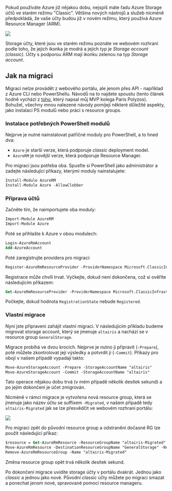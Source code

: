 <!-- dcterms:title = Jak na migraci Azure Storage z Classic do ARM -->
<!-- dcterms:abstract = Pokud používáte Azure již nějakou dobu, nejspíš máte řadu Azure Storage účtů ve starém režimu "Classic". Většina nových nástrojů a služeb nicméně předpokládá, že vaše účty budou již v novém režimu, který používá Azure Resource Manager (ARM). Upgrade není úplně triviální, ale ani nemožný. -->
<!-- dcterms:creator = Michal Altair Valášek -->
<!-- dcterms:date = 2018-07-27 -->
<!-- x4w:category = IT -->
<!-- x4w:pictureUrl = /perex-pictures/logo-azure.png -->
<!-- x4w:pictureWidth = 150 -->
<!-- x4w:pictureHeight = 150 -->

Pokud používáte Azure již nějakou dobu, nejspíš máte řadu Azure Storage účtů ve starém režimu "Classic". Většina nových nástrojů a služeb nicméně předpokládá, že vaše účty budou již v novém režimu, který používá Azure Resource Manager (ARM).

![](https://www.cdn.altairis.cz/Blog/2018/20180727-portal-1.png)

Storage účty, které jsou ve starém režimu poznáte ve webovém rozhraní podle toho, že jejich ikonka je modrá a jejich typ je _Storage account (classic)_. Účty s podporou ARM mají ikonku zelenou na typ _Storage account_.

## Jak na migraci

Migraci nelze provádět z webového portálu, ale jenom přes API - například z Azure CLI nebo PowerShellu. Návodů na to najdete spoustu (tento článek hodně vychází z [toho](https://ppolyzos.com/2016/08/07/migrate-azure-storage-account-from-classic-to-azure-resource-manager-arm/), který napsal můj MVP kolega Paris Polyzos). Bohužel, všechny mnou nalezené návody pomíjejí některé důležité aspekty, jako instalaci PS modulů nebo práci s resource groups.

### Instalace potřebných PowerShell modulů

Nejprve je nutné nainstalovat patřičné moduly pro PowerShell, a to hned dva:

* `Azure` je starší verze, která podporuje _classic_ deployment model.
* `AzureRM` je novější verze, která podporuje Resource Manager.

Pro migraci jsou potřeba oba. Spusťte si PowerShell jako administrátor a zadejte následující příkazy, kterými moduly nainstalujete:

```ps
Install-Module AzureRM
Install-Module Azure -AllowClobber
```

### Příprava účtů

Začněte tím, že naimportujete oba moduly:

```ps
Import-Module AzureRM
Import-Module Azure
```

Poté se přihlašte k Azure v obou modulech:

```ps
Login-AzureRmAccount
Add-AzureAccount
```
Poté zaregistrujte providera pro migraci:

```ps
Register-AzureRmResourceProvider -ProviderNamespace Microsoft.ClassicInfrastructureMigrate
```
Registrace může chvíli trvat. Vyčkejte, dokud není dokončena, což si ověříte následujícím příkazem:

```ps
Get-AzureRmResourceProvider -ProviderNamespace Microsoft.ClassicInfrastructureMigrate
```

Počkejte, dokud hodnota `RegistrationState` nebude `Registered`.

### Vlastní migrace

Nyní jste připraveni zahájit vlastní migraci. V následujícím příkladu budeme migrovat storage account, který se jmenuje `altairis` a nachází se v resource group `GeneralStorage`.

Migrace probíhá ve dvou krocích. Nejprve je nutno ji připravit (`-Prepare`), poté můžete zkontrolovat její výsledky a potvrdit ji (`-Commit`). Příkazy pro obojí v našem případě vypadají takto:

```ps
Move-AzureStorageAccount -Prepare -StorageAccountName "altairis"
Move-AzureStorageAccount -Commit -StorageAccountName "altairis"
```

Tato operace nějakou dobu trvá (v mém případě několik desítek sekund) a po jejím dokončení je účet zmigrován. 

Nicméně v rámci migrace je vytvořena nová resource group, která se jmenuje jako název účtu se suffixem `-Migrated`, v našem případě tedy `altairis-Migrated` jak se lze přesvědčit ve webovém rozhraní portálu:

![](https://www.cdn.altairis.cz/Blog/2018/20180727-portal-2.png)

Pro migraci zpět do původní resource group a odstranění dočasné RG lze použít následující příkaz:

```ps
$resource = Get-AzureRmResource -ResourceGroupName "altairis-Migrated" -ResourceName "altairis"
Move-AzureRmResource -DestinationResourceGroupName "GeneralStorage" -ResourceId $resource.ResourceId
Remove-AzureRmResourceGroup -Name "altairis-Migrated"
```

Změna resource group opět trvá několik desítek sekund. 

Po dokončení migrace uvidíte storage účty v portálu dvakrát. Jednou jako _classic_ a jednou jako nové. Původní _classic_ účty můžete po migraci smazat a ponechat jenom nové, spravované pomocí resource manageru.
